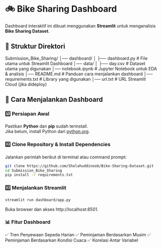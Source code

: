 # 🚲 Bike Sharing Dashboard

Dashboard interaktif ini dibuat menggunakan **Streamlit** untuk menganalisis **Bike Sharing Dataset**.

## 📂 Struktur Direktori
Submission_Bike_Sharing/ │── dashboard/ │ ├── dashboard.py # File utama untuk Streamlit Dashboard │── data/ │ ├── day.csv # Dataset utama yang digunakan │── notebook.ipynb # Jupyter Notebook untuk EDA & analisis │── README.md # Panduan cara menjalankan dashboard │── requirements.txt # Library yang digunakan │── url.txt # URL Streamlit Cloud (jika dideploy)

## 🚀 Cara Menjalankan Dashboard

### 1️⃣ **Persiapan Awal**
Pastikan **Python** dan **pip** sudah terinstall.  
Jika belum, install Python dari [python.org](https://www.python.org/).

### 2️⃣ **Clone Repository & Install Dependencies**
Jalankan perintah berikut di terminal atau command prompt:
```sh
git clone https://github.com/Sholahuddinoob/Bike-Sharing-Dataset.git
cd Submission_Bike_Sharing
pip install -r requirements.txt
```

### 3️⃣ **Menjalankan Streamlit**
```sh
streamlit run dashboard/app.py
```
Buka browser dan akses http://localhost:8501.

### 📊 **Fitur Dashboard**
✅ Tren Penyewaan Sepeda Harian
✅ Peminjaman Berdasarkan Musim
✅ Peminjaman Berdasarkan Kondisi Cuaca
✅ Korelasi Antar Variabel
